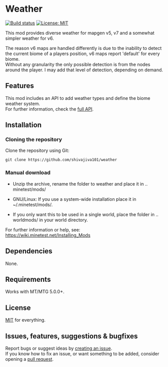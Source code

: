 # Weather
[![Build status](https://github.com/shivajiva101/weather/workflows/Check%20&%20Release/badge.svg)](https://github.com/shivajiva101/weather/actions)
[![License: MIT](https://img.shields.io/badge/License-MIT-yellow.svg)](https://opensource.org/licenses/MIT)

This mod provides diverse weather for mapgen v5, v7 and a somewhat simpler weather for v6.

The reason v6 maps are handled differently is due to the inability to detect the current biome of a players position, v6 maps report 'default' for every biome.  
Without any granularity the only possible detection is from the nodes around the player. I may add that level of detection, depending on demand.

## Features
This mod includes an API to add weather types and define the biome weather system.  
For further information, check the [full API](/api.md).

## Installation

### Cloning the repository
Clone the repository using Git:  
```
git clone https://github.com/shivajiva101/weather
```

### Manual download

- Unzip the archive, rename the folder to weather and
place it in .. minetest/mods/

- GNU/Linux: If you use a system-wide installation place
    it in ~/.minetest/mods/.

- If you only want this to be used in a single world, place
    the folder in .. worldmods/ in your world directory.

For further information or help, see:  
https://wiki.minetest.net/Installing_Mods

## Dependencies
None.

## Requirements
Works with MT/MTG 5.0.0+.

## License
[MIT](https://github.com/shivajiva101/weather/LICENSE) for everything.

## Issues, features, suggestions & bugfixes
Report bugs or suggest ideas by [creating an issue](https://github.com/shivajiva101/weather/issues/new).   
If you know how to fix an issue, or want something to be added, consider opening a [pull request](https://github.com/shivajiva101/weather/compare).
